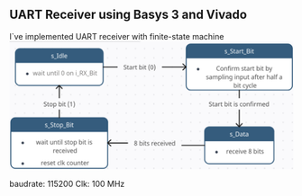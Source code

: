 ## UART Receiver using Basys 3 and Vivado  

I`ve implemented UART receiver with finite-state machine  
![alt text](https://github.com/kissinger1337/VHDL/blob/main/UART%20Receiver/diagram/FSM.png)

baudrate: 115200
Clk: 100 MHz
